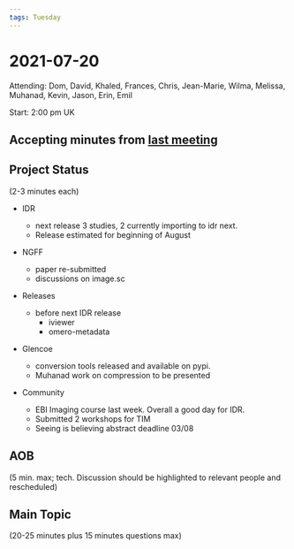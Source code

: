 ```yaml
---
tags: Tuesday
---
```


# 2021-07-20

Attending: Dom, David, Khaled, Frances, Chris, Jean-Marie, Wilma, Melissa, Muhanad, Kevin, Jason, Erin, Emil

Start: 2:00 pm UK

## Accepting minutes from [last meeting](https://github.com/ome/meeting-minutes)

## Project Status

(2-3 minutes each)

- IDR
    - next release 3 studies, 2 currently importing to idr next.
    - Release estimated for beginning of August

- NGFF
    - paper re-submitted
    - discussions on image.sc

- Releases
    - before next IDR release
        - iviewer
        - omero-metadata

- Glencoe
   - conversion tools released and available on pypi.
   - Muhanad work on compression to be presented

- Community
   -  EBI Imaging course last week. Overall a good day for IDR. 
   -  Submitted 2 workshops for TIM
   -  Seeing is believing abstract deadline 03/08

## AOB

(5 min. max; tech. Discussion should be highlighted to relevant people and rescheduled)

## Main Topic

(20-25 minutes plus 15 minutes questions max)
